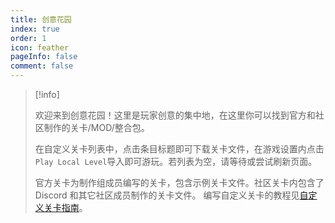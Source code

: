 ```yaml
---
title: 创意花园
index: true
order: 1
icon: feather
pageInfo: false
comment: false
---
```


> [!info]
>
> 欢迎来到创意花园！这里是玩家创意的集中地，在这里你可以找到官方和社区制作的关卡/MOD/整合包。
>
> 在自定义关卡列表中，点击条目标题即可下载关卡文件，在游戏设置内点击`Play Local Level`导入即可游玩。若列表为空，请等待或尝试刷新页面。
>
> 官方关卡为制作组成员编写的关卡，包含示例关卡文件。社区关卡内包含了 Discord 和其它社区成员制作的关卡文件。
> 编写自定义关卡的教程见[自定义关卡指南](../guide/level/)。

<Catalog />
